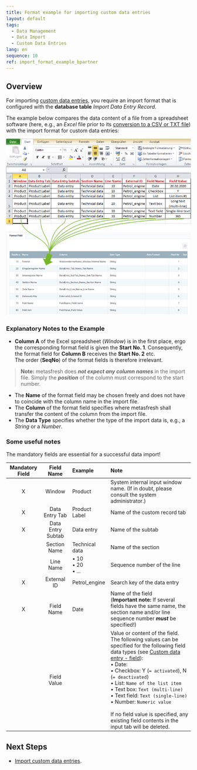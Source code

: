 ```yaml
---
title: Format example for importing custom data entries
layout: default
tags:
  - Data Management
  - Data Import
  - Custom Data Entries
lang: en
sequence: 10
ref: import_format_example_bpartner
---
```


## Overview
For importing [custom data entries](Add_custom_record_tab), you require an import format that is configured with the **database table** *Import Data Entry Record*.

The example below compares the data content of a file from a spreadsheet software (here, e.g., an *Excel* file prior to its [conversion to a CSV or TXT file](Import_file_useful_tips)) with the import format for custom data entries:

![](assets/Data_entry_import_Excel_table_Format.png)

### Explanatory Notes to the Example
- **Column A** of the Excel spreadsheet (*Window*) is in the first place, ergo the corresponding format field is given the **Start No. 1**. Consequently, the format field for **Column B** receives the **Start No. 2** etc.<br> The order (**SeqNo**) of the format fields is therefore irrelevant.
 >**Note:** metasfresh does ***not expect any column names*** in the import file. Simply the ***position*** of the column must correspond to the start number.

- The **Name** of the format field may be chosen freely and does not have to coincide with the column name in the import file.
- The **Column** of the format field specifies where metasfresh shall transfer the content of the column from the import file.
- The **Data Type** specifies whether the type of the import data is, e.g., a *String* or a *Number*.

### Some useful notes
The mandatory fields are essential for a successful data import!

| Mandatory Field | Field Name | Example | Note |
| :---: | :---: | :--- | :--- |
| X | Window | Product | System internal input window name. (If in doubt, please consult the system administrator.) |
| X | Data Entry Tab | Product Label | Name of the custom record tab |
| X | Data Entry Subtab | Data entry | Name of the subtab |
|  | Section Name | Technical data | Name of the section |
|  | Line Name | • 10<br> • 20<br> • ... | Sequence number of the line |
| X | External ID | Petrol_engine | Search key of the data entry |
| X | Field Name | Date | Name of the field<br> (**Important note:** If several fields have the same name, the section name and/or line sequence number ***must*** be specified!) |
|  | Field Value |  | Value or content of the field.<br> The following values can be specified for the following field data types (see [Custom data entry - field](Add_fields_to_section_lines)):<br> • Date:<br> • Checkbox: Y (`= activated`), N (`= deactivated`)<br> • List: `Name of the list item`<br> • Text box: `Text (multi-line)`<br> • Text field: `Text (single-line)`<br> • Number: `Numeric value`<br><br> If no field value is specified, any existing field contents in the input tab will be deleted. |

## Next Steps
- [Import custom data entries](Import_custom_data_entries).
